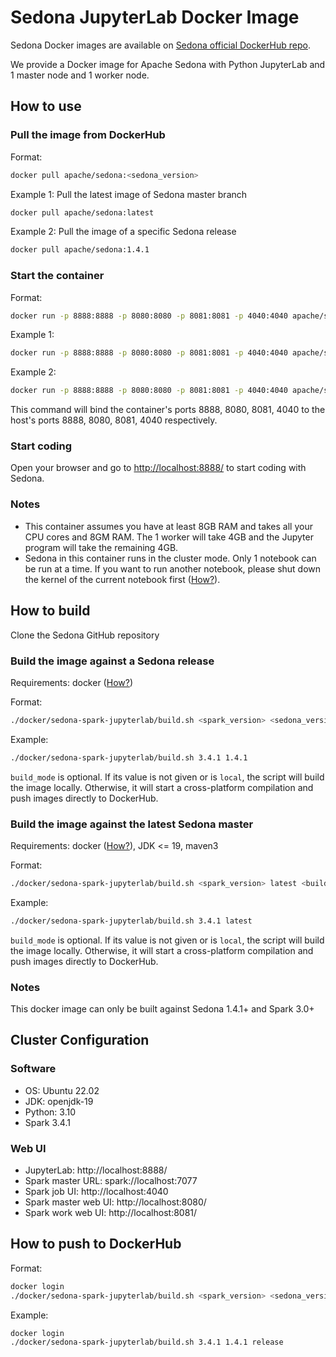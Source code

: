 # Sedona JupyterLab Docker Image

Sedona Docker images are available on [Sedona official DockerHub repo](https://hub.docker.com/r/apache/sedona).

We provide a Docker image for Apache Sedona with Python JupyterLab and 1 master node and 1 worker node.

## How to use

### Pull the image from DockerHub

Format:

```bash
docker pull apache/sedona:<sedona_version>
```

Example 1: Pull the latest image of Sedona master branch

```bash
docker pull apache/sedona:latest
```

Example 2: Pull the image of a specific Sedona release

```bash
docker pull apache/sedona:1.4.1
```

### Start the container

Format:

```bash
docker run -p 8888:8888 -p 8080:8080 -p 8081:8081 -p 4040:4040 apache/sedona:<sedona_version>
```

Example 1:

```bash
docker run -p 8888:8888 -p 8080:8080 -p 8081:8081 -p 4040:4040 apache/sedona:latest
```

Example 2:

```bash
docker run -p 8888:8888 -p 8080:8080 -p 8081:8081 -p 4040:4040 apache/sedona:1.4.1
```

This command will bind the container's ports 8888, 8080, 8081, 4040 to the host's ports 8888, 8080, 8081, 4040 respectively.

### Start coding

Open your browser and go to [http://localhost:8888/](http://localhost:8888/) to start coding with Sedona.

### Notes

* This container assumes you have at least 8GB RAM and takes all your CPU cores and 8GM RAM. The 1 worker will take 4GB and the Jupyter program will take the remaining 4GB.
* Sedona in this container runs in the cluster mode. Only 1 notebook can be run at a time. If you want to run another notebook, please shut down the kernel of the current notebook first ([How?](https://jupyterlab.readthedocs.io/en/stable/user/running.html)).

## How to build

Clone the Sedona GitHub repository

### Build the image against a Sedona release

Requirements: docker ([How?](https://docs.docker.com/engine/install/))

Format: 

```bash
./docker/sedona-spark-jupyterlab/build.sh <spark_version> <sedona_version> <build_mode>
```

Example:

```bash
./docker/sedona-spark-jupyterlab/build.sh 3.4.1 1.4.1
```

`build_mode` is optional. If its value is not given or is `local`, the script will build the image locally. Otherwise, it will start a cross-platform compilation and push images directly to DockerHub.

### Build the image against the latest Sedona master

Requirements: docker ([How?](https://docs.docker.com/engine/install/)), JDK <= 19, maven3

Format:

```bash
./docker/sedona-spark-jupyterlab/build.sh <spark_version> latest <build_mode>
```

Example: 

```bash
./docker/sedona-spark-jupyterlab/build.sh 3.4.1 latest
```

`build_mode` is optional. If its value is not given or is `local`, the script will build the image locally. Otherwise, it will start a cross-platform compilation and push images directly to DockerHub.

### Notes

This docker image can only be built against Sedona 1.4.1+ and Spark 3.0+

## Cluster Configuration

### Software
* OS: Ubuntu 22.02
* JDK: openjdk-19
* Python: 3.10
* Spark 3.4.1

### Web UI
* JupyterLab: http://localhost:8888/
* Spark master URL: spark://localhost:7077
* Spark job UI: http://localhost:4040
* Spark master web UI: http://localhost:8080/
* Spark work web UI: http://localhost:8081/

## How to push to DockerHub

Format:

```bash
docker login
./docker/sedona-spark-jupyterlab/build.sh <spark_version> <sedona_version> release
```

Example:

```bash
docker login
./docker/sedona-spark-jupyterlab/build.sh 3.4.1 1.4.1 release
```